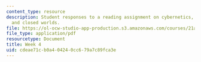 ```yaml
---
content_type: resource
description: Student responses to a reading assignment on cybernetics, cold wars,
  and closed worlds.
file: https://ol-ocw-studio-app-production.s3.amazonaws.com/courses/21a-850j-the-anthropology-of-cybercultures-spring-2009/cdeae71cb0a404240cc679a7c89fca3e_MIT21A_850Js09_week4.pdf
file_type: application/pdf
resourcetype: Document
title: Week 4
uid: cdeae71c-b0a4-0424-0cc6-79a7c89fca3e
---
```


